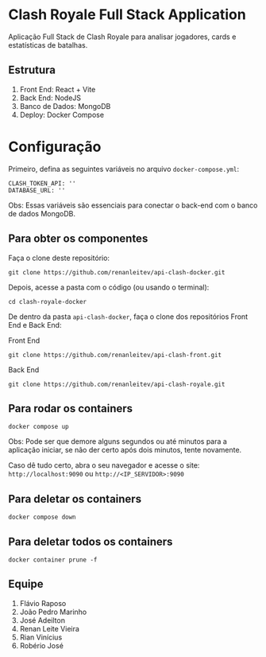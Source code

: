 # Clash Royale Full Stack Application

Aplicação Full Stack de Clash Royale para analisar jogadores, cards e estatísticas de batalhas.

## Estrutura

1. Front End: React + Vite
2. Back End: NodeJS
3. Banco de Dados: MongoDB 
4. Deploy: Docker Compose

# Configuração

Primeiro, defina as seguintes variáveis no arquivo `docker-compose.yml`:

    CLASH_TOKEN_API: ''
    DATABASE_URL: ''  

Obs: Essas variáveis são essenciais para conectar o back-end com o banco de dados MongoDB.

## Para obter os componentes

Faça o clone deste repositório:

	git clone https://github.com/renanleitev/api-clash-docker.git

Depois, acesse a pasta com o código (ou usando o terminal):

    cd clash-royale-docker

De dentro da pasta `api-clash-docker`, faça o clone dos repositórios Front End e Back End:

Front End
	
	git clone https://github.com/renanleitev/api-clash-front.git

Back End

	git clone https://github.com/renanleitev/api-clash-royale.git

## Para rodar os containers

	docker compose up

Obs: Pode ser que demore alguns segundos ou até minutos para a aplicação iniciar, se não der certo após dois minutos, tente novamente.

Caso dê tudo certo, abra o seu navegador e acesse o site: ```http://localhost:9090``` ou ```http://<IP_SERVIDOR>:9090```

## Para deletar os containers

	docker compose down

## Para deletar todos os containers

	docker container prune -f

## Equipe

1. Flávio Raposo
2. João Pedro Marinho
3. José Adeilton
4. Renan Leite Vieira
5. Rian Vinícius
6. Robério José